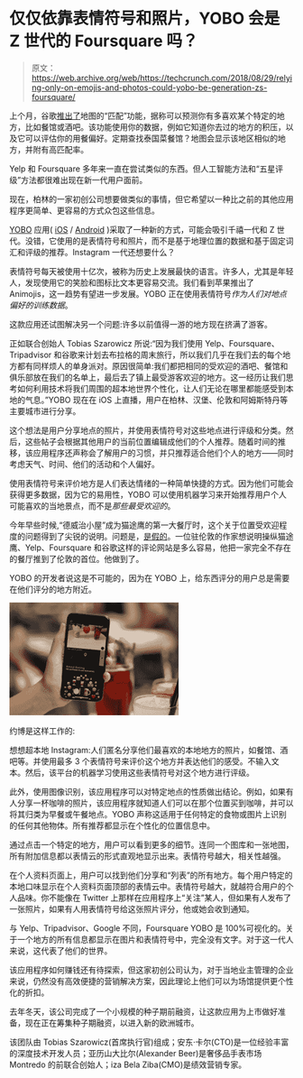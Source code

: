 # 仅仅依靠表情符号和照片，YOBO 会是 Z 世代的 Foursquare 吗？

> 原文：<https://web.archive.org/web/https://techcrunch.com/2018/08/29/relying-only-on-emojis-and-photos-could-yobo-be-generation-zs-foursquare/>

上个月，谷歌[推出了](https://web.archive.org/web/20221207180844/https://www.engadget.com/2018/07/31/google-maps-match-feature/?guccounter=1)地图的“匹配”功能，据称可以预测你有多喜欢某个特定的地方，比如餐馆或酒吧。该功能使用你的数据，例如它知道你去过的地方的积压，以及它可以评估你的用餐偏好。定期查找泰国菜餐馆？地图会显示该地区相似的地方，并附有高匹配率。

Yelp 和 Foursquare 多年来一直在尝试类似的东西。但人工智能方法和“五星评级”方法都很难出现在新一代用户面前。

现在，柏林的一家初创公司想要做类似的事情，但它希望以一种比之前的其他应用程序更简单、更容易的方式众包这些信息。

[YOBO](https://web.archive.org/web/20221207180844/http://yobo-app.com/) 应用( [iOS](https://web.archive.org/web/20221207180844/https://itunes.apple.com/us/app/yobo-app/id1132262995?ls=1&mt=8) / [Android](https://web.archive.org/web/20221207180844/https://play.google.com/store/apps/details?id=com.yobo&hl=de) )采取了一种新的方式，可能会吸引千禧一代和 Z 世代。没错，它使用的是表情符号和照片，而不是基于地理位置的数据和基于固定词汇和评级的推荐。Instagram 一代还想要什么？

表情符号每天被使用十亿次，被称为历史上发展最快的语言。许多人，尤其是年轻人，发现使用它的笑脸和图标比文本更容易交流。我们看到苹果推出了 Animojis，这一趋势有望进一步发展。YOBO 正在使用表情符号*作为人们对地点偏好的训练数据*。

这款应用还试图解决另一个问题:许多以前值得一游的地方现在挤满了游客。

正如联合创始人 Tobias Szarowicz 所说:“因为我们使用 Yelp、Foursquare、Tripadvisor 和谷歌来计划去布拉格的周末旅行，所以我们几乎在我们去的每个地方都有同样烦人的单身派对。原因很简单:我们都把相同的受欢迎的酒吧、餐馆和俱乐部放在我们的名单上，最后去了镇上最受游客欢迎的地方。这一经历让我们思考如何利用技术将我们周围的超本地世界个性化，让人们无论在哪里都能感受到本地的气息。”YOBO 现在在 iOS 上直播，用户在柏林、汉堡、伦敦和阿姆斯特丹等主要城市进行分享。

这个想法是用户分享地点的照片，并使用表情符号对这些地点进行评级和分类。然后，这些帖子会根据其他用户的当前位置编辑成他们的个人推荐。随着时间的推移，该应用程序还声称会了解用户的习惯，并只推荐适合他们个人的地方——同时考虑天气、时间、他们的活动和个人偏好。

使用表情符号来评价地方是人们表达情绪的一种简单快捷的方式。因为他们可能会获得更多数据，因为它的易用性，YOBO 可以使用机器学习来开始推荐用户个人可能喜欢的当地景点，而不是*那些最受欢迎的*。

今年早些时候,“德威治小屋”成为猫途鹰的第一大餐厅时，这个关于位置受欢迎程度的问题得到了尖锐的说明。问题是，[是假的](https://web.archive.org/web/20221207180844/https://www.telegraph.co.uk/news/2017/12/06/garden-becomes-top-rated-london-restaurant-tripadvisor-site/)。一位驻伦敦的作家想说明操纵猫途鹰、Yelp、Foursquare 和谷歌这样的评论网站是多么容易，他把一家完全不存在的餐厅推到了伦敦的首位。他做到了。

YOBO 的开发者说这是不可能的，因为在 YOBO 上，给东西评分的用户总是需要在他们评分的地方附近。

![](img/aa6f23fbcd57403b906bfba4e8d9280d.png)

约博是这样工作的:

想想超本地 Instagram:人们匿名分享他们最喜欢的本地地方的照片，如餐馆、酒吧等。并使用最多 3 个表情符号来评价这个地方并表达他们的感受。不输入文本。然后，该平台的机器学习使用这些表情符号对这个地方进行评级。

此外，使用图像识别，该应用程序可以对特定地点的性质做出结论。例如，如果有人分享一杯咖啡的照片，该应用程序就知道人们可以在那个位置买到咖啡，并可以将其归类为早餐或午餐地点。YOBO 声称这适用于任何特定的食物或图片上识别的任何其他物体。所有推荐都显示在个性化的位置信息中。

通过点击一个特定的地方，用户可以看到更多的细节。连同一个图库和一张地图，所有附加信息都以表情云的形式直观地显示出来。表情符号越大，相关性越强。

在个人资料页面上，用户可以找到他们分享和“列表”的所有地方。每个用户特定的本地口味显示在个人资料页面顶部的表情云中。表情符号越大，就越符合用户的个人品味。你不能像在 Twitter 上那样在应用程序上“关注”某人，但如果有人发布了一张照片，如果有人用表情符号给这张照片评分，他或她会收到通知。

与 Yelp、Tripadvisor、Google 不同，Foursquare YOBO 是 100%可视化的。关于一个地方的所有信息都显示在图片和表情符号中，完全没有文字。对于这一代人来说，这代表了他们的世界。

该应用程序如何赚钱还有待探索，但这家初创公司认为，对于当地业主管理的企业来说，仍然没有高效便捷的营销解决方案，因此理论上他们可以为场馆提供更个性化的折扣。

去年冬天，该公司完成了一个小规模的种子期前融资，让这款应用为上市做好准备，现在正在筹集种子期融资，以进入新的欧洲城市。

该团队由 Tobias Szarowicz(首席执行官)组成；安东·卡尔(CTO)是一位经验丰富的深度技术开发人员；亚历山大比尔(Alexander Beer)是奢侈品手表市场 Montredo 的前联合创始人；iza Bela Ziba(CMO)是绩效营销专家。